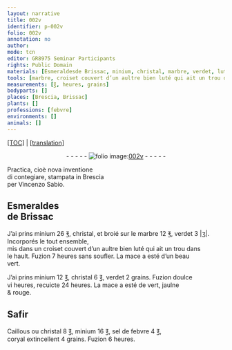 ```yaml
---
layout: narrative
title: 002v
identifier: p-002v
folio: 002v
annotation: no
author:
mode: tcn
editor: GR8975 Seminar Participants
rights: Public Domain
materials: [Esmeraldesde Brissac, minium, christal, marbre, verdet, luté, Safir, Caillous, sel de febvre, coryal]
tools: [marbre, croiset couvert d’un aultre bien luté qui ait un trou dans, le hault]
measurements: [℥, heures, grains]
bodyparts: []
places: [Brescia, Brissac]
plants: []
professions: [febvre]
environments: []
animals: []
---
```


 <p><a href="{{ site.baseurl }}/normalized/">[TOC]</a> | <a href="{{ site.baseurl }}/texts/p-002v_tl/" target="_blank">[translation]</a></p><div class="folio" align="center">- - - - - <a href="http://gallica.bnf.fr/ark:/12148/btv1b10500001g/f10.image" target="_blank"><img src="https://cu-mkp.github.io/2017-workshop-edition/assets/photo-icon.png" alt="folio image: " style="display:inline-block; margin-bottom:-3px;"/>002v</a> - - - - - </div>  
  
Practica, cioè nova inventione<br/>di contegiare, stampata in <span class="pl">Brescia</span><br/> per Vincenzo Sabio.
 
 
  

## <span class="add"><span class="m">Esmeraldes<br/>de <span class="pl">Brissac</span></span></span>

 
J’ai prins <span class="m">miniu<span class="exp">m</span></span> 26 <span class="ms">℥</span>, <span class="m"><span class="exp">christ</span>al</span>, <span class="add"><span class="ill"></span> et broié sur le <span class="tl"><span class="m">marbre</span></span></span> 12 <span class="ms">℥</span>, <span class="m">v<span class="exp">er</span>det</span> 3 <span class="ms">|ʒ|</span>. Incorporé<span class="add">s</span> le tout ensemble,<br/> mis dans un <span class="tl"><span class="exp">crois</span>et couvert d’un a<span class="exp">ultr</span>e bien <span class="m">luté</span> qui ai<span class="add">t</span> un trou dans<br/></span> <span class="tl">le hault</span>. Fuzion 7 <span class="ms"><span class="tmp">heures</span></span> sans soufler. La mace a esté d’un beau<br/> v<span class="exp">er</span>t.
 
J’ai prins <span class="m">miniu<span class="exp">m</span></span> 12 <span class="ms">℥</span>, <span class="m"><span class="exp">christ</span>al</span> 6 <span class="ms">℥</span>, <span class="m">v<span class="exp">er</span>det</span> 2 <span class="ms">grains</span>. Fuzion doulce<br/> vi <span class="ms"><span class="tmp">heures</span></span>, recuicte 24 <span class="ms"><span class="tmp">heures</span></span>. La mace a esté de v<span class="exp">er</span>t, jaulne<br/> & rouge.
 
 
  

## <span class="m">Safir</span>

 
<span class="m">Caillous</span> ou <span class="m"><span class="exp">christ</span>al</span> 8 <span class="ms">℥</span>, <span class="m">miniu<span class="exp">m</span></span> 16 <span class="ms">℥</span>, <span class="m">sel de <span class="pro">febvre</span></span> 4 <span class="ms">℥</span>,<br/> <span class="unc"><span class="m">coryal</span></span> extincellent 4 <span class="ms">grains</span>. Fuzion <span class="unc">6</span> <span class="ms"><span class="tmp">heures</span></span>.
 
 
